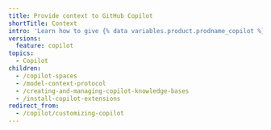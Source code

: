 ```yaml
---
title: Provide context to GitHub Copilot
shortTitle: Context
intro: 'Learn how to give {% data variables.product.prodname_copilot %} relevant information to increase the quality of responses.'
versions:
  feature: copilot
topics:
  - Copilot
children:
  - /copilot-spaces
  - /model-context-protocol
  - /creating-and-managing-copilot-knowledge-bases
  - /install-copilot-extensions
redirect_from:
  - /copilot/customizing-copilot
---
```


